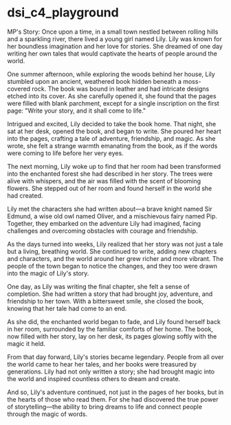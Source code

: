 # dsi_c4_playground

MP's Story:
Once upon a time, in a small town nestled between rolling hills and a sparkling river, there lived a young girl named Lily. Lily was known for her boundless imagination and her love for stories. She dreamed of one day writing her own tales that would captivate the hearts of people around the world.

One summer afternoon, while exploring the woods behind her house, Lily stumbled upon an ancient, weathered book hidden beneath a moss-covered rock. The book was bound in leather and had intricate designs etched into its cover. As she carefully opened it, she found that the pages were filled with blank parchment, except for a single inscription on the first page: "Write your story, and it shall come to life."

Intrigued and excited, Lily decided to take the book home. That night, she sat at her desk, opened the book, and began to write. She poured her heart into the pages, crafting a tale of adventure, friendship, and magic. As she wrote, she felt a strange warmth emanating from the book, as if the words were coming to life before her very eyes.

The next morning, Lily woke up to find that her room had been transformed into the enchanted forest she had described in her story. The trees were alive with whispers, and the air was filled with the scent of blooming flowers. She stepped out of her room and found herself in the world she had created.

Lily met the characters she had written about—a brave knight named Sir Edmund, a wise old owl named Oliver, and a mischievous fairy named Pip. Together, they embarked on the adventure Lily had imagined, facing challenges and overcoming obstacles with courage and friendship.

As the days turned into weeks, Lily realized that her story was not just a tale but a living, breathing world. She continued to write, adding new chapters and characters, and the world around her grew richer and more vibrant. The people of the town began to notice the changes, and they too were drawn into the magic of Lily's story.

One day, as Lily was writing the final chapter, she felt a sense of completion. She had written a story that had brought joy, adventure, and friendship to her town. With a bittersweet smile, she closed the book, knowing that her tale had come to an end.

As she did, the enchanted world began to fade, and Lily found herself back in her room, surrounded by the familiar comforts of her home. The book, now filled with her story, lay on her desk, its pages glowing softly with the magic it held.

From that day forward, Lily's stories became legendary. People from all over the world came to hear her tales, and her books were treasured by generations. Lily had not only written a story; she had brought magic into the world and inspired countless others to dream and create.

And so, Lily's adventure continued, not just in the pages of her books, but in the hearts of those who read them. For she had discovered the true power of storytelling—the ability to bring dreams to life and connect people through the magic of words.
